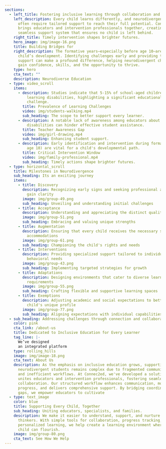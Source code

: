 ```yaml
---
sections:
  - left_title: Fostering inclusive learning through collaboration and understanding.
    left_description: Every child learns differently, and neurodivergent students
      often require tailored support to reach their full potential. Connec2ed
      brings educators and intervention professionals together, creating a
      seamless support system that ensures no child is left behind.
    right_title: Timely intervention shapes brighter futures.
    hero_image: img/image-16.png
    title: Building Bridges for
    right_description: The formative years—especially before age 10—are crucial in a
      child’s development. Identifying challenges early and providing the right
      support can make a profound difference, helping neurodivergent children
      gain confidence, skills, and the opportunity to thrive.
    type: hero
    cta_text: ""
    description: Neurodiverse Education
  - type: video_scroll
    items:
      - description: Studies indicate that 5-15% of school-aged children face specific
          learning disabilities, highlighting a significant educational
          challenge.​
        title: Prevalence of Learning Challenges
        video: img/students-walking.mp4
        sub_heading: The scope to better support every learner.
      - description: A notable lack of awareness among educators about learning
          disabilities can hinder effective student assistance.​
        title: Teacher Awareness Gap
        video: img/girl-drawing.mp4
        sub_heading: Enhancing student support.
      - description: Early identification and intervention during formative years (up to
          age 10) are vital for a child's developmental path.​
        title: Critical Intervention Window
        video: img/family-professional.mp4
        sub_heading: Timely actions shape brighter futures.
  - type: horizontal_scroll
    title: Milestones in Neurodivergence
    sub_heading: Its an exciting journey
    items:
      - title: Discovery
        description: Recognizing early signs and seeking professional assessments to
          gain clarity
        image: img/group-49.png
        sub_heading: Unveiling and understanding initial challenges
      - title: Acceptance
        description: Understanding and appreciating the distinct qualities each child brings
        image: img/group-51.png
        sub_heading: Embracing and valuing unique strengths
      - title: Augmentation
        description: Ensuring that every child receives the necessary support and
          accommodations
        image: img/group-61.png
        sub_heading: Championing the child's rights and needs
      - title: Interventions
        description: Providing specialized support tailored to individual learning and
          behavioral needs
        image: img/group-43.png
        sub_heading: Implementing targeted strategies for growth
      - title: Adaptations
        description: Designing environments that cater to diverse learning styles and
          requirements
        image: img/group-55.png
        sub_heading: Crafting flexible and supportive learning spaces
      - title: Exemptions
        description: Adjusting academic and social expectations to better suit each
          child's unique profile
        image: img/group-77.png
        sub_heading: Aligning expectations with individual capabilities
  - sub_heading: Addressing challenges through connection and collaboration
    color: pink
    cta_link: /about-us
    title: Dedicated to Inclusive Education for Every Learner
    tag_line: |-
      We’ve designed 
      an integrated platform
    type: rolling_hills
    image: img/image-18.png
    cta_text: About Us
    description: As the emphasis on inclusive education grows, supporting
      neurodivergent students remains complex due to fragmented communication
      and inefficient workflows. At Connec2ed, we've developed a solution that
      unites educators and intervention professionals, fostering seamless
      collaboration. Our structured workflow enhances communication, monitors
      progress, and delivers comprehensive support. By bridging coordination
      gaps, we empower educators to cultivate
  - type: text_image
    color: blue
    title: Supporting Every Child, Together
    sub_heading: Uniting educators, specialists, and families.
    description: We make it easier to understand, support, and nurture unique
      thinkers. With simple tools for collaboration, progress tracking, and
      personalized learning, we help create a learning environment where every
      child can flourish.
    image: img/group-80.png
    cta_text: See How We Help
---
```


